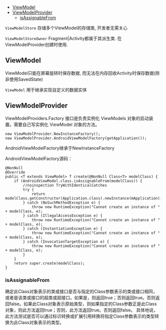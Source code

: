 

<!-- TOC -->

- [ViewModel](#viewmodel)
- [ViewModelProvider](#viewmodelprovider)
  - [isAssignableFrom](#isassignablefrom)

<!-- /TOC -->

`ViewModelStore` 存储多个ViewModel的存储类, 开发者无需关心

`ViewModelStoreOwner` Fragment|Activity都属于其派生类. 在ViewModelProvider创建时使用.



## ViewModel

ViewModel只能在屏幕旋转时保存数据, 而无法在内存回收Activity时保存数据(除非使用SavedState)

`ViewModel` 用于继承实现自定义的数据实体



## ViewModelProvider

ViewModelProviders.Factory 接口是负责实例化 ViewModels 对象的启动装置。需要自己写实例化 ViewModel 对象的方法。

```
new ViewModelProvider.NewInstanceFactory();
new ViewModelProvider.AndroidViewModelFactory(getApplication());
```

AndroidViewModelFactory继承于NewInstanceFactory



AndroidViewModelFactory源码：

```
@NonNull
@Override
public <T extends ViewModel> T create(@NonNull Class<T> modelClass) {
    if (AndroidViewModel.class.isAssignableFrom(modelClass)) {
        //noinspection TryWithIdenticalCatches
        try {
            return modelClass.getConstructor(Application.class).newInstance(mApplication);
        } catch (NoSuchMethodException e) {
            throw new RuntimeException("Cannot create an instance of " + modelClass, e);
        } catch (IllegalAccessException e) {
            throw new RuntimeException("Cannot create an instance of " + modelClass, e);
        } catch (InstantiationException e) {
            throw new RuntimeException("Cannot create an instance of " + modelClass, e);
        } catch (InvocationTargetException e) {
            throw new RuntimeException("Cannot create an instance of " + modelClass, e);
        }
    }
    return super.create(modelClass);
}
```

### isAssignableFrom

确定此Class对象表示的类或接口是否与指定的Class参数表示的类或接口相同，或者是该类或接口的超类或超接口。如果是，则返回true；否则返回true。否则返回false。如果此Class对象表示原始类型，则如果指定的Class参数正是此Class对象，则此方法返回true；否则，此方法返回true。否则返回false。
具体地说，此方法测试是否可以通过标识转换或扩展引用转换将指定Class参数表示的类型转换为此Class对象表示的类型。